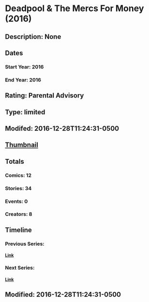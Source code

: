 # Deadpool & The Mercs For Money (2016)
## Description: None
## Dates
### Start Year: 2016
### End Year: 2016
## Rating: Parental Advisory
## Type: limited
## Modifed: 2016-12-28T11:24:31-0500
## [Thumbnail](http://i.annihil.us/u/prod/marvel/i/mg/c/50/56a7bea0e4e83.jpg)
## Totals
### Comics: 12
### Stories: 34
### Events: 0
### Creators: 8
## Timeline
### Previous Series: 
#### [Link]()
### Next Series: 
#### [Link]()
## Modified: 2016-12-28T11:24:31-0500